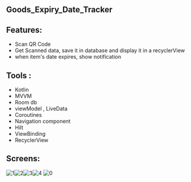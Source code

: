 ## Goods_Expiry_Date_Tracker

## Features:
- Scan QR Code
- Get Scanned data, save it in database and display it in a recyclerView
- when item's date expires, show notification


## Tools :       
* Kotlin
* MVVM
* Room db
* viewModel , LiveData
* Coroutines
* Navigation component 
* Hilt
* ViewBinding
* RecyclerView


## Screens:
![1](https://user-images.githubusercontent.com/38481452/150662763-cccfe4b0-6b10-4bda-a092-f9a00c945ae2.jpg)![2](https://user-images.githubusercontent.com/38481452/150662765-4eca4d16-1997-4124-a9ec-c8e8d76c023b.jpg)![3](https://user-images.githubusercontent.com/38481452/150662766-34882ccd-91b0-4a56-9adc-4748a7ac855d.jpg)![4](https://user-images.githubusercontent.com/38481452/150662768-697a084b-db45-4ede-b583-e47158731b0a.jpg)
![0](https://user-images.githubusercontent.com/38481452/150662770-ad9ec5c8-d52b-4a91-aa39-93c01ce5c1f2.PNG)
